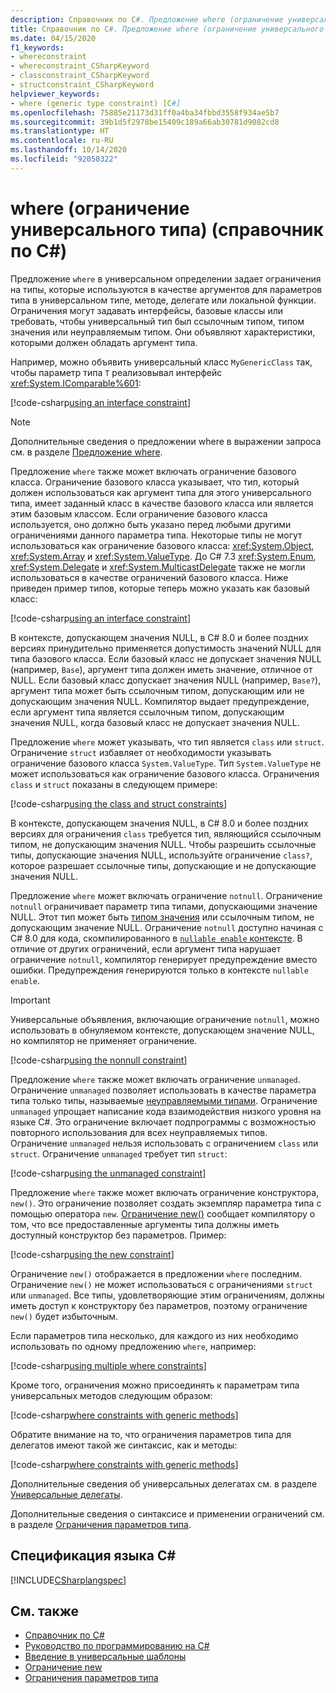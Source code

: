 ```yaml
---
description: Справочник по C#. Предложение where (ограничение универсального типа)
title: Справочник по C#. Предложение where (ограничение универсального типа)
ms.date: 04/15/2020
f1_keywords:
- whereconstraint
- whereconstraint_CSharpKeyword
- classconstraint_CSharpKeyword
- structconstraint_CSharpKeyword
helpviewer_keywords:
- where (generic type constraint) [C#]
ms.openlocfilehash: 75885e21173d31ff0a4ba34fbbd3558f934ae5b7
ms.sourcegitcommit: 39b1d5f2978be15409c189a66ab30781d9082cd8
ms.translationtype: HT
ms.contentlocale: ru-RU
ms.lasthandoff: 10/14/2020
ms.locfileid: "92050322"
---
```

# <a name="where-generic-type-constraint-c-reference"></a>where (ограничение универсального типа) (справочник по C#)

Предложение `where` в универсальном определении задает ограничения на типы, которые используются в качестве аргументов для параметров типа в универсальном типе, методе, делегате или локальной функции. Ограничения могут задавать интерфейсы, базовые классы или требовать, чтобы универсальный тип был ссылочным типом, типом значения или неуправляемым типом. Они объявляют характеристики, которыми должен обладать аргумент типа.

Например, можно объявить универсальный класс `MyGenericClass` так, чтобы параметр типа `T` реализовывал интерфейс <xref:System.IComparable%601>:

[!code-csharp[using an interface constraint](snippets/GenericWhereConstraints.cs#1)]

> [!NOTE]
> Дополнительные сведения о предложении where в выражении запроса см. в разделе [Предложение where](where-clause.md).

Предложение `where` также может включать ограничение базового класса. Ограничение базового класса указывает, что тип, который должен использоваться как аргумент типа для этого универсального типа, имеет заданный класс в качестве базового класса или является этим базовым классом. Если ограничение базового класса используется, оно должно быть указано перед любыми другими ограничениями данного параметра типа. Некоторые типы не могут использоваться как ограничение базового класса: <xref:System.Object>, <xref:System.Array> и <xref:System.ValueType>. До C# 7.3 <xref:System.Enum>, <xref:System.Delegate> и <xref:System.MulticastDelegate> также не могли использоваться в качестве ограничений базового класса. Ниже приведен пример типов, которые теперь можно указать как базовый класс:

[!code-csharp[using an interface constraint](snippets/GenericWhereConstraints.cs#2)]

В контексте, допускающем значения NULL, в C# 8.0 и более поздних версиях принудительно применяется допустимость значений NULL для типа базового класса. Если базовый класс не допускает значения NULL (например, `Base`), аргумент типа должен иметь значение, отличное от NULL. Если базовый класс допускает значения NULL (например, `Base?`), аргумент типа может быть ссылочным типом, допускающим или не допускающим значения NULL. Компилятор выдает предупреждение, если аргумент типа является ссылочным типом, допускающим значения NULL, когда базовый класс не допускает значения NULL.

Предложение `where` может указывать, что тип является `class` или `struct`. Ограничение `struct` избавляет от необходимости указывать ограничение базового класса `System.ValueType`. Тип `System.ValueType` не может использоваться как ограничение базового класса. Ограничения `class` и `struct` показаны в следующем примере:

[!code-csharp[using the class and struct constraints](snippets/GenericWhereConstraints.cs#3)]

В контексте, допускающем значения NULL, в C# 8.0 и более поздних версиях для ограничения `class` требуется тип, являющийся ссылочным типом, не допускающим значения NULL. Чтобы разрешить ссылочные типы, допускающие значения NULL, используйте ограничение `class?`, которое разрешает ссылочные типы, допускающие и не допускающие значения NULL.

Предложение `where` может включать ограничение `notnull`. Ограничение `notnull` ограничивает параметр типа типами, допускающими значение NULL. Этот тип может быть [типом значения](../builtin-types/value-types.md) или ссылочным типом, не допускающим значение NULL. Ограничение `notnull` доступно начиная с C# 8.0 для кода, скомпилированного в [`nullable enable` контексте](../../nullable-references.md#nullable-contexts). В отличие от других ограничений, если аргумент типа нарушает ограничение `notnull`, компилятор генерирует предупреждение вместо ошибки. Предупреждения генерируются только в контексте `nullable enable`.

> [!IMPORTANT]
> Универсальные объявления, включающие ограничение `notnull`, можно использовать в обнуляемом контексте, допускающем значение NULL, но компилятор не применяет ограничение.

[!code-csharp[using the nonnull constraint](snippets/GenericWhereConstraints.cs#NotNull)]

Предложение `where` также может включать ограничение `unmanaged`. Ограничение `unmanaged` позволяет использовать в качестве параметра типа только типы, называемые [неуправляемыми типами](../builtin-types/unmanaged-types.md). Ограничение `unmanaged` упрощает написание кода взаимодействия низкого уровня на языке C#. Это ограничение включает подпрограммы с возможностью повторного использования для всех неуправляемых типов. Ограничение `unmanaged` нельзя использовать с ограничением `class` или `struct`. Ограничение `unmanaged` требует тип `struct`:

[!code-csharp[using the unmanaged constraint](snippets/GenericWhereConstraints.cs#4)]

Предложение `where` также может включать ограничение конструктора, `new()`. Это ограничение позволяет создать экземпляр параметра типа с помощью оператора `new`. [Ограничение new()](new-constraint.md) сообщает компилятору о том, что все предоставленные аргументы типа должны иметь доступный конструктор без параметров. Пример:

[!code-csharp[using the new constraint](snippets/GenericWhereConstraints.cs#5)]

Ограничение `new()` отображается в предложении `where` последним. Ограничение `new()` не может использоваться с ограничениями `struct` или `unmanaged`. Все типы, удовлетворяющие этим ограничениям, должны иметь доступ к конструктору без параметров, поэтому ограничение `new()` будет избыточным.

Если параметров типа несколько, для каждого из них необходимо использовать по одному предложению `where`, например:

[!code-csharp[using multiple where constraints](snippets/GenericWhereConstraints.cs#6)]

Кроме того, ограничения можно присоединять к параметрам типа универсальных методов следующим образом:

[!code-csharp[where constraints with generic methods](snippets/GenericWhereConstraints.cs#7)]

Обратите внимание на то, что ограничения параметров типа для делегатов имеют такой же синтаксис, как и методы:

[!code-csharp[where constraints with generic methods](snippets/GenericWhereConstraints.cs#8)]

Дополнительные сведения об универсальных делегатах см. в разделе [Универсальные делегаты](../../programming-guide/generics/generic-delegates.md).

Дополнительные сведения о синтаксисе и применении ограничений см. в разделе [Ограничения параметров типа](../../programming-guide/generics/constraints-on-type-parameters.md).

## <a name="c-language-specification"></a>Спецификация языка C#

 [!INCLUDE[CSharplangspec](~/includes/csharplangspec-md.md)]

## <a name="see-also"></a>См. также

- [Справочник по C#](../index.md)
- [Руководство по программированию на C#](../../programming-guide/index.md)
- [Введение в универсальные шаблоны](../../programming-guide/generics/index.md)
- [Ограничение new](./new-constraint.md)
- [Ограничения параметров типа](../../programming-guide/generics/constraints-on-type-parameters.md)
